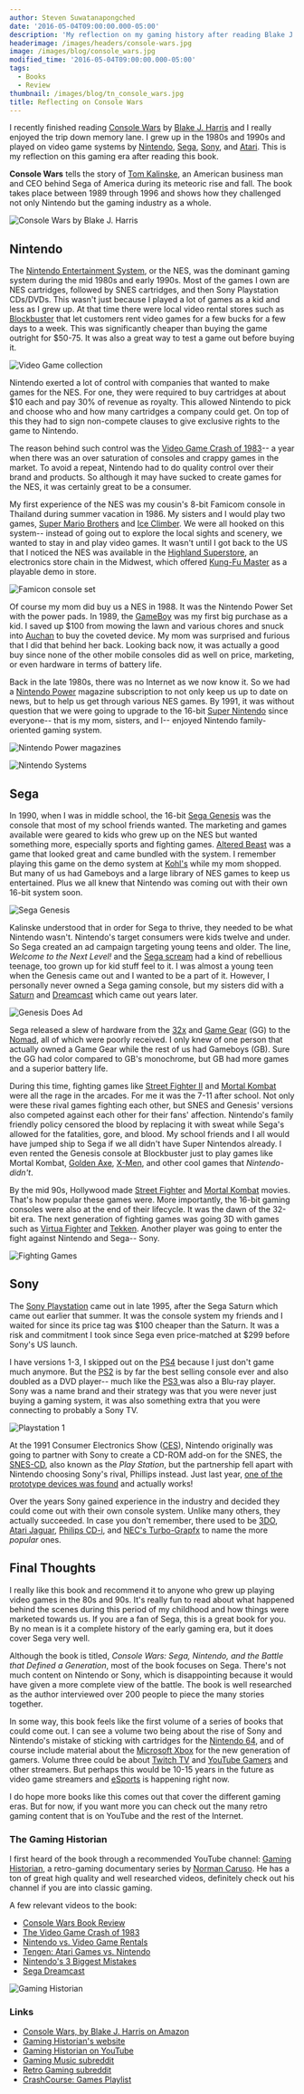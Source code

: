 ```yaml
---
author: Steven Suwatanapongched
date: '2016-05-04T09:00:00.000-05:00'
description: 'My reflection on my gaming history after reading Blake J. Harris''s book, Console Wars: Sega, Nintendo, and the Battle that Defined a Generation.'
headerimage: /images/headers/console-wars.jpg
image: /images/blog/console_wars.jpg
modified_time: '2016-05-04T09:00:00.000-05:00'
tags:
  - Books
  - Review
thumbnail: /images/blog/tn_console_wars.jpg
title: Reflecting on Console Wars
---
```



I recently finished reading [Console Wars](http://amzn.to/1RWN3PZ) by [Blake J. Harris](http://www.blakejharris.com/) and I really enjoyed the trip down memory lane. I grew up in the 1980s and 1990s and played on video game systems by [Nintendo](http://www.nintendo.com/), [Sega](http://www.sega.com/), [Sony](http://www.sony.com/), and [Atari](https://www.atari.com/). This is my reflection on this gaming era after reading this book.

**Console Wars** tells the story of [Tom Kalinske](https://en.wikipedia.org/wiki/Tom_Kalinske), an American business man and CEO behind Sega of America during its meteoric rise and fall.  The book takes place between 1989 through 1996 and shows how they challenged not only Nintendo but the gaming industry as a whole.

![Console Wars by Blake J. Harris](/images/blog/console_wars.jpg)

## Nintendo

The [Nintendo Entertainment System](https://en.wikipedia.org/wiki/Nintendo_Entertainment_System), or the NES, was the dominant gaming system during the mid 1980s and early 1990s. Most of the games I own are NES cartridges, followed by SNES cartridges, and then Sony Playstation CDs/DVDs. This wasn't just because I played a lot of games as a kid and less as I grew up. At that time there were local video rental stores such as [Blockbuster](https://en.wikipedia.org/wiki/Blockbuster_LLC) that let customers rent video games for a few bucks for a few days to a week. This was significantly cheaper than buying the game outright for $50-75. It was also a great way to test a game out before buying it.

![Video Game collection](/images/blog/video-game-collection.jpg)

Nintendo exerted a lot of control with companies that wanted to make games for the NES. For one, they were required to buy cartridges at about $10 each and pay 30% of revenue as royalty. This allowed Nintendo to pick and choose who and how many cartridges a company could get. On top of this they had to sign non-compete clauses to give exclusive rights to the game to Nintendo.

The reason behind such control was the [Video Game Crash of 1983](https://en.wikipedia.org/wiki/North_American_video_game_crash_of_1983)-- a year when there was an over saturation of consoles and crappy games in the market. To avoid a repeat, Nintendo had to do quality control over their brand and products. So although it may have sucked to create games for the NES, it was certainly great to be a consumer.

My first experience of the NES was my cousin's 8-bit Famicom console in Thailand during summer vacation in 1986. My sisters and I would play two games, [Super Mario Brothers](https://en.wikipedia.org/wiki/Super_Mario_Bros.) and [Ice Climber](https://en.wikipedia.org/wiki/Ice_Climber). We were all hooked on this system-- instead of going out to explore the local sights and scenery, we wanted to stay in and play video games. It wasn't until I got back to the US that I noticed the NES was available in the [Highland Superstore](https://en.wikipedia.org/wiki/Highland_Superstores), an electronics store chain in the Midwest, which offered [Kung-Fu Master](https://en.wikipedia.org/wiki/Kung-Fu_Master) as a playable demo in store.

![Famicon console set](/images/blog/famicom-console.jpg)

Of course my mom did buy us a NES in 1988. It was the Nintendo Power Set with the power pads. In 1989, the [GameBoy](https://en.wikipedia.org/wiki/Game_Boy) was my first big purchase as a kid. I saved up $100 from mowing the lawn and various chores and snuck into [Auchan](https://en.wikipedia.org/wiki/Auchan) to buy the coveted device. My mom was surprised and furious that I did that behind her back. Looking back now, it was actually a good buy since none of the other mobile consoles did as well on price, marketing, or even hardware in terms of battery life.

Back in the late 1980s, there was no Internet as we now know it. So we had a [Nintendo Power](https://en.wikipedia.org/wiki/Nintendo_Power) magazine subscription to not only keep us up to date on news, but to help us get through various NES games. By 1991, it was without question that we were going to upgrade to the 16-bit [Super Nintendo](https://en.wikipedia.org/wiki/Super_Nintendo_Entertainment_System) since everyone-- that is my mom, sisters, and I-- enjoyed Nintendo family-oriented gaming system.

![Nintendo Power magazines](/images/blog/nintendo-power-magazines.jpg)

![Nintendo Systems](/images/blog/nintendo-systems.jpg)

## Sega

In 1990, when I was in middle school, the 16-bit [Sega Genesis](https://en.wikipedia.org/wiki/Sega_Genesis) was the console that most of my school friends wanted. The marketing and games available were geared to kids who grew up on the NES but wanted something more, especially sports and fighting games. [Altered Beast](https://en.wikipedia.org/wiki/Altered_Beast) was a game that looked great and came bundled with the system. I remember playing this game on the demo system at [Kohl's](http://www.kohls.com/) while my mom shopped. But many of us had Gameboys and a large library of NES games to keep us entertained. Plus we all knew that Nintendo was coming out with their own 16-bit system soon.

![Sega Genesis](/images/blog/sega-genesis.jpg)

Kalinske understood that in order for Sega to thrive, they needed to be what Nintendo wasn't. Nintendo's target consumers were kids twelve and under. So Sega created an ad campaign targeting young teens and older. The line, *Welcome to the Next Level!* and the [Sega scream](https://www.youtube.com/watch?v=xx-8QBX8qgc) had a kind of rebellious teenage, too grown up for kid stuff feel to it. I was almost a young teen when the Genesis came out and I wanted to be a part of it. However, I personally never owned a Sega gaming console, but my sisters did with a [Saturn](https://en.wikipedia.org/wiki/Sega_Saturn) and [Dreamcast](https://en.wikipedia.org/wiki/Dreamcast) which came out years later.

![Genesis Does Ad](/images/blog/genesis-ad.jpg)

Sega released a slew of hardware from the [32x](https://en.wikipedia.org/wiki/32X) and [Game Gear](https://en.wikipedia.org/wiki/Game_Gear) (GG) to the [Nomad](https://en.wikipedia.org/wiki/Genesis_Nomad), all of which were poorly received. I only knew of one person that actually owned a Game Gear while the rest of us had Gameboys (GB). Sure the GG had color compared to GB's monochrome, but GB had more games and a superior battery life.

During this time, fighting games like [Street Fighter II](https://en.wikipedia.org/wiki/Street_Fighter_II:_The_World_Warrior) and [Mortal Kombat](https://en.wikipedia.org/wiki/Mortal_Kombat) were all the rage in the arcades. For me it was the 7-11 after school. Not only were these rival games fighting each other, but SNES and Genesis' versions also competed against each other for their fans' affection. Nintendo's family friendly policy censored the blood by replacing it with sweat while Sega's allowed for the fatalities, gore, and blood. My school friends and I all would have jumped ship to Sega if we all didn't have Super Nintendos already. I even rented the Genesis console at Blockbuster just to play games like Mortal Kombat, [Golden Axe](https://en.wikipedia.org/wiki/Golden_Axe), [X-Men](https://en.wikipedia.org/wiki/X-Men_(1993_video_game)), and other cool games that *Nintendo-didn't*.

By the mid 90s, Hollywood made [Street Fighter](http://www.imdb.com/title/tt0111301/) and [Mortal Kombat](http://www.imdb.com/title/tt0113855/) movies. That's how popular these games were. More importantly, the 16-bit gaming consoles were also at the end of their lifecycle. It was the dawn of the 32-bit era. The next generation of fighting games was going 3D with games such as [Virtua Fighter](https://en.wikipedia.org/wiki/Virtua_Fighter) and [Tekken](https://en.wikipedia.org/wiki/Tekken_(video_game)). Another player was going to enter the fight against Nintendo and Sega-- Sony.

![Fighting Games](/images/blog/fighting-games.jpg)

## Sony

The [Sony Playstation](https://en.wikipedia.org/wiki/PlayStation_(console)) came out in late 1995, after the Sega Saturn which came out earlier that summer. It was the console system my friends and I waited for since its price tag was $100 cheaper than the Saturn. It was a risk and commitment I took since Sega even price-matched at $299 before Sony's US launch.

I have versions 1-3, I skipped out on the [PS4](https://en.wikipedia.org/wiki/PlayStation_4) because I just don't game much anymore. But the [PS2](https://en.wikipedia.org/wiki/PlayStation_2) is by far the best selling console ever and also doubled as a DVD player-- much like the [PS3 ](https://en.wikipedia.org/wiki/PlayStation_3) was also a Blu-ray player. Sony was a name brand and their strategy was that you were never just buying a gaming system, it was also something extra that you were connecting to probably a Sony TV.

![Playstation 1](/images/blog/playstation-one.jpg)

At the 1991 Consumer Electronics Show ([CES](https://en.wikipedia.org/wiki/Consumer_Electronics_Show)), Nintendo originally was going to partner with Sony to create a CD-ROM add-on for the SNES, the [SNES-CD](https://en.wikipedia.org/wiki/SNES-CD), also known as the *Play Station*, but the partnership fell apart with Nintendo choosing Sony's rival, Phillips instead. Just last year, [one of the prototype devices was found](http://www.engadget.com/2015/11/06/nintendo-playstation-is-real-and-it-works/) and actually works!

Over the years Sony gained experience in the industry and decided they could come out with their own console system. Unlike many others, they actually succeeded. In case you don't remember, there used to be [3DO](https://en.wikipedia.org/wiki/3DO_Interactive_Multiplayer), [Atari Jaguar](https://en.wikipedia.org/wiki/Atari_Jaguar), [Philips CD-i](https://en.wikipedia.org/wiki/Philips_CD-i), and [NEC's Turbo-Grapfx](https://en.wikipedia.org/wiki/TurboGrafx-16) to name the more *popular* ones.

## Final Thoughts

I really like this book and recommend it to anyone who grew up playing video games in the 80s and 90s. It's really fun to read about what happened behind the scenes during this period of my childhood and how things were marketed towards us. If you are a fan of Sega, this is a great book for you. By no mean is it a complete history of the early gaming era, but it does cover Sega very well.

Although the book is titled, *Console Wars: Sega, Nintendo, and the Battle that Defined a Generation*, most of the book focuses on Sega. There's not much content on Nintendo or Sony, which is disappointing because it would have given a more complete view of the battle. The book is well researched as the author interviewed over 200 people to piece the many stories together.

In some way, this book feels like the first volume of a series of books that could come out. I can see a volume two being about the rise of Sony and Nintendo's mistake of sticking with cartridges for the [Nintendo 64](https://en.wikipedia.org/wiki/Nintendo_64), and of course include material about the [Microsoft Xbox](https://en.wikipedia.org/wiki/Xbox) for the new generation of gamers. Volume three could be about [Twitch TV](https://www.twitch.tv/) and [YouTube Gamers](https://gaming.youtube.com/) and other streamers. But perhaps this would be 10-15 years in the future as video game streamers and [eSports](https://en.wikipedia.org/wiki/ESports) is happening right now.

I do hope more books like this comes out that cover the different gaming eras. But for now, if you want more you can check out the many retro gaming content that is on YouTube and the rest of the Internet.

### The Gaming Historian

I first heard of the book through a recommended YouTube channel: [Gaming Historian](https://www.youtube.com/gaminghistorian), a retro-gaming documentary series by [Norman Caruso](http://www.imdb.com/name/nm4752197/). He has a ton of great high quality and well researched videos, definitely check out his channel if you are into classic gaming.

A few relevant videos to the book:

* [Console Wars Book Review](https://www.youtube.com/watch?v=n5XAHjBnVTg)
* [The Video Game Crash of 1983](https://www.youtube.com/watch?v=kv7DJrLAZus)
* [Nintendo vs. Video Game Rentals](https://www.youtube.com/watch?v=J3xuy5YALl0)
* [Tengen: Atari Games vs. Nintendo](https://www.youtube.com/watch?v=fLA_d9q6ySs)
* [Nintendo's 3 Biggest Mistakes](https://www.youtube.com/watch?v=iW_MEKWTguA)
* [Sega Dreamcast](https://www.youtube.com/watch?v=6xdBVHSrdzg)

![Gaming Historian](/images/blog/gaming_historian.jpg)

### Links

* [Console Wars, by Blake J. Harris on Amazon](http://amzn.to/1RWN3PZ)
* [Gaming Historian's website](http://thegaminghistorian.com/)
* [Gaming Historian on YouTube](https://www.youtube.com/gaminghistorian)
* [Gaming Music subreddit](https://www.reddit.com/r/gamemusic/)
* [Retro Gaming subreddit](https://www.reddit.com/r/retrogaming/)
* [CrashCourse: Games Playlist](https://www.youtube.com/watch?v=QPqR2wOs8WI&list=PL8dPuuaLjXtPTrc_yg73RghJEOdobAplG)